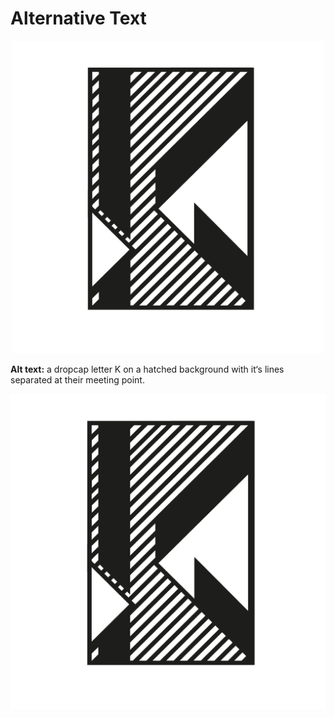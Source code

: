 # Alternative Text

<p align="center">
  <img src="k-dropcap-polivka.png" alt="a dropcap letter K  on a hatched background with it‘s lines separated at their meeting point" "class="center" width="500" />
</p>







**Alt text:** a dropcap letter K  on a hatched background with it‘s lines separated at their meeting point.


![a dropcap letter K  on a hatched background with it‘s lines separated at their meeting point.](k-dropcap-polivka.png)

